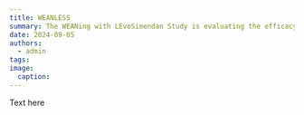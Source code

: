 ```yaml
---
title: WEANLESS
summary: The WEANing with LEvoSimendan Study is evaluating the efficacy of levosimendan to reduce the number of days weaning from mechanical ventilation.
date: 2024-09-05
authors:
  - admin
tags:
image:
  caption:
---
```


Text here